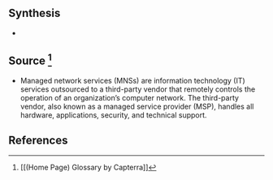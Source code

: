 ## Synthesis
- 
## Source [^1]
- Managed network services (MNSs) are information technology (IT) services outsourced to a third-party vendor that remotely controls the operation of an organization’s computer network. The third-party vendor, also known as a managed service provider (MSP), handles all hardware, applications, security, and technical support.
## References

[^1]: [[(Home Page) Glossary by Capterra]]